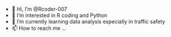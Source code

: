 - 👋 Hi, I’m @Rcoder-007
- 👀 I’m interested in R coding and Python
- 🌱 I’m currently learning data analysis especially in traffic safety
- 📫 How to reach me ...

<!---
Rcoder-007/Rcoder-007 is a ✨ special ✨ repository because its `README.md` (this file) appears on your GitHub profile.
You can click the Preview link to take a look at your changes.
--->
